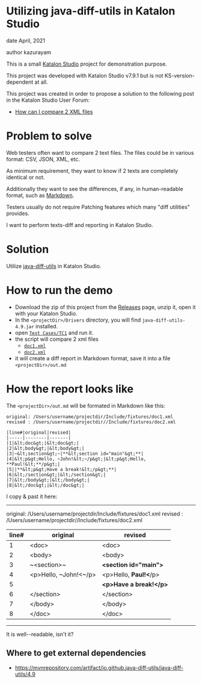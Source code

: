 Utilizing java-diff-utils in Katalon Studio
===========================================

date April, 2021

author kazurayam

This is a small [Katalon Studio](https://www.katalon.com/) project for demonstration purpose.

This project was developed with Katalon Studio v7.9.1 but is not KS-version-dependent at all.

This project was created in order to propose a solution to the following post 
in the Katalon Studio User Forum:

- [How can I compare 2 XML files](https://forum.katalon.com/t/how-can-i-compare-2-xml-files/44854)

# Problem to solve

Web testers often want to compare 2 text files. The files could be in various format: CSV, JSON, XML, etc.

As minimum requirement, they want to know if 2 texts are completely identical or not.

Additionally they want to see the differences, if any, in human-readable format, such as 
[Markdown](https://guides.github.com/features/mastering-markdown/).

Testers usually do not require Patching features which many "diff utilities" provides.

I want to perform texts-diff and reporting in Katalon Studio.

# Solution

Utilize [java-diff-utils](https://github.com/java-diff-utils/java-diff-utils/wiki) in Katalon Studio.

# How to run the demo

- Download the zip of this project from the [Releases](https://github.com/kazurayam/katalon-studio-texts-diff/releases) page, 
unzip it, open it with your Katalon Studio.
- In the `<projectDir>/Drivers` directory, you will find `java-diff-utils-4.9.jar` installed.
- open [`Test Cases/TC1`](./Scripts/TC1/Script1619137698459.groovy) and run it.
- the script will compare 2 xml files
  - [`doc1.xml`](./Include/fixtures/doc1.xml)
  - [`doc2.xml`](./Include/fixtures/doc2.xml)
- it will create a diff report in Markdown format, save it into a file `<projectDir>/out.md`

# How the report looks like

The `<projectDir>/out.md` will be formated in Markdown like this:

```
original: /Users/username/projectdir/Include/fixtures/doc1.xml
revised : /Users/username/projectdir//Include/fixtures/doc2.xml

|line#|original|revised|
|-----|--------|-------|
|1|&lt;doc&gt;|&lt;doc&gt;|
|2|&lt;body&gt;|&lt;body&gt;|
|3|~&lt;section&gt;~|**&lt;section id="main"&gt;**|
|4|&lt;p&gt;Hello, ~John!&lt;~/p&gt;|&lt;p&gt;Hello, **Paul!&lt;**/p&gt;|
|5||**&lt;p&gt;Have a break!&lt;/p&gt;**|
|6|&lt;/section&gt;|&lt;/section&gt;|
|7|&lt;/body&gt;|&lt;/body&gt;|
|8|&lt;/doc&gt;|&lt;/doc&gt;|
```

I copy & past it here:

----
original: /Users/username/projectdir/Include/fixtures/doc1.xml
revised : /Users/username/projectdir//Include/fixtures/doc2.xml

|line#|original|revised|
|-----|--------|-------|
|1|&lt;doc&gt;|&lt;doc&gt;|
|2|&lt;body&gt;|&lt;body&gt;|
|3|~&lt;section&gt;~|**&lt;section id="main"&gt;**|
|4|&lt;p&gt;Hello, ~John!&lt;~/p&gt;|&lt;p&gt;Hello, **Paul!&lt;**/p&gt;|
|5||**&lt;p&gt;Have a break!&lt;/p&gt;**|
|6|&lt;/section&gt;|&lt;/section&gt;|
|7|&lt;/body&gt;|&lt;/body&gt;|
|8|&lt;/doc&gt;|&lt;/doc&gt;|
----

It is well--readable, isn't it?


## Where to get external dependencies

- https://mvnrepository.com/artifact/io.github.java-diff-utils/java-diff-utils/4.9
